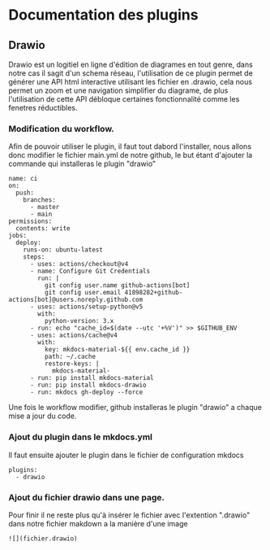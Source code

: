 # Documentation des plugins

## Drawio 

Drawio est un logitiel en ligne d'édition de diagrames en tout genre, dans notre cas il sagit d'un schema réseau, l'utilisation de ce plugin permet de générer une API html interactive utilisant les fichier en .drawio, cela nous permet un zoom et une navigation simplifier du diagrame, de plus l'utilisation de cette API débloque certaines fonctionnalité comme les fenetres réductibles. 

### Modification du workflow.

Afin de pouvoir utiliser le plugin, il faut tout dabord l'installer, nous allons donc modifier le fichier main.yml de notre github, le but étant d'ajouter la commande qui installeras le plugin "drawio"

```
name: ci 
on:
  push:
    branches:
      - master 
      - main
permissions:
  contents: write
jobs:
  deploy:
    runs-on: ubuntu-latest
    steps:
      - uses: actions/checkout@v4
      - name: Configure Git Credentials
        run: |
          git config user.name github-actions[bot]
          git config user.email 41898282+github-actions[bot]@users.noreply.github.com
      - uses: actions/setup-python@v5
        with:
          python-version: 3.x
      - run: echo "cache_id=$(date --utc '+%V')" >> $GITHUB_ENV 
      - uses: actions/cache@v4
        with:
          key: mkdocs-material-${{ env.cache_id }}
          path: ~/.cache 
          restore-keys: |
            mkdocs-material-
      - run: pip install mkdocs-material 
      - run: pip install mkdocs-drawio
      - run: mkdocs gh-deploy --force
```

Une fois le workflow modifier, github installeras le plugin "drawio" a chaque mise a jour du code. 

### Ajout du plugin dans le mkdocs.yml

Il faut ensuite ajouter le plugin dans le fichier de configuration mkdocs
```
plugins: 
  - drawio 
```

### Ajout du fichier drawio dans une page.

Pour finir il ne reste plus qu'à insérer le fichier avec l'extention ".drawio" dans notre fichier makdown a la manière d'une image
```
![](fichier.drawio)
```
